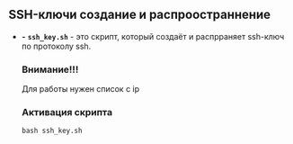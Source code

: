 ## SSH-ключи создание и распроостраннение
- **-** **`ssh_key.sh`** - это скрипт, который создаёт и распрраняет ssh-ключ по протоколу ssh.
  ### Внимание!!!
  Для работы нужен список с ip

  ### Активация скрипта
  ```
  bash ssh_key.sh
  ```
  
